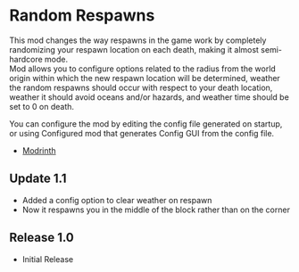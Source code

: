 # Random Respawns

This mod changes the way respawns in the game work by completely randomizing your respawn location on each death, making it almost semi-hardcore mode.  
Mod allows you to configure options related to the radius from the world origin within which the new respawn location will be determined, weather the random respawns should occur with respect to your death location, weather it should avoid oceans and/or hazards, and weather time should be set to 0 on death.  
  
You can configure the mod by editing the config file generated on startup, or using Configured mod that generates Config GUI from the config file.
  
* [Modrinth](https://modrinth.com/mod/random-respawns)

## Update 1.1
* Added a config option to clear weather on respawn
* Now it respawns you in the middle of the block rather than on the corner

## Release 1.0
* Initial Release
